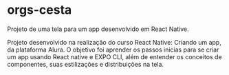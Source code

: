 # orgs-cesta
Projeto de uma tela para um app desenvolvido em React Native.

Projeto desenvolvido na realização do curso React Native: Criando um app, da plataforma Alura.
O objetivo foi aprender os passos inicias para se criar um app usando React native e EXPO CLI, além de entender os conceitos de componentes, suas estilizações e distribuições na tela.
